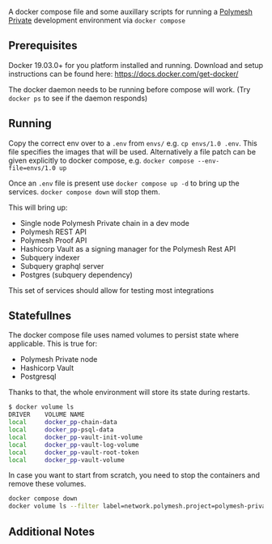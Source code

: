 A docker compose file and some auxillary scripts for running a [Polymesh Private](https://polymesh.network/) development environment via `docker compose`

## Prerequisites

Docker 19.03.0+ for you platform installed and running. Download and setup instructions can be found here: <https://docs.docker.com/get-docker/>

The docker daemon needs to be running before compose will work. (Try `docker ps` to see if the daemon responds)

## Running

Copy the correct env over to a `.env` from `envs/` e.g. `cp envs/1.0 .env`. This file specifies the images that will be used. Alternatively a file patch can be given explicitly to docker compose, e.g. `docker compose --env-file=envs/1.0 up`

Once an `.env` file is present use `docker compose up -d` to bring up the services. `docker compose down` will stop them.

This will bring up:

- Single node Polymesh Private chain in a dev mode
- Polymesh REST API
- Polymesh Proof API
- Hashicorp Vault as a signing manager for the Polymesh Rest API
- Subquery indexer
- Subquery graphql server
- Postgres (subquery dependency)

This set of services should allow for testing most integrations

## Statefullnes

The docker compose file uses named volumes to persist state where applicable. This is true for:

- Polymesh Private node
- Hashicorp Vault
- Postgresql

Thanks to that, the whole environment will store its state during restarts.

```sh
$ docker volume ls
DRIVER    VOLUME NAME
local     docker_pp-chain-data
local     docker_pp-psql-data
local     docker_pp-vault-init-volume
local     docker_pp-vault-log-volume
local     docker_pp-vault-root-token
local     docker_pp-vault-volume
```

In case you want to start from scratch, you need to stop the containers and remove these volumes.

```sh
docker compose down
docker volume ls --filter label=network.polymesh.project=polymesh-private --quiet | xargs --max-args=1 --no-run-if-empty docker volume rm --force
```

## Additional Notes